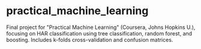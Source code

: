 # practical_machine_learning
Final project for "Practical Machine Learning" (Coursera, Johns Hopkins U.), focusing on HAR classification using tree classification, random forest, and boosting. Includes k-folds cross-validation and confusion matrices.
